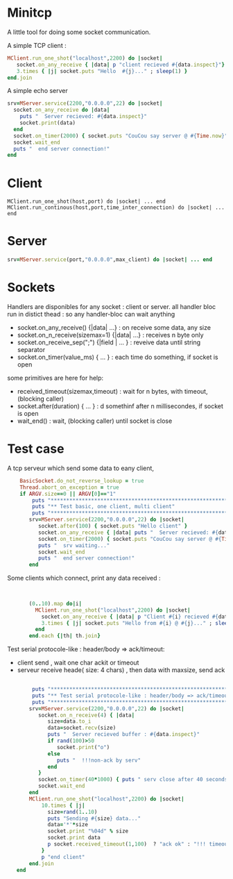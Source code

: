Minitcp
===

A little tool for doing some socket communication.

A simple TCP client :
```ruby
MClient.run_one_shot("localhost",2200) do |socket|
   socket.on_any_receive { |data| p "client recieved #{data.inspect}"}
   3.times { |j| socket.puts "Hello  #{j}..." ; sleep(1) }
end.join
```

A simple echo server
```ruby
srv=MServer.service(2200,"0.0.0.0",22) do |socket|
  socket.on_any_receive do |data| 
    puts "  Server recieved: #{data.inspect}" 
	socket.print(data)
  end
  socket.on_timer(2000) { socket.puts "CouCou say server @ #{Time.now}" rescue nil }
  socket.wait_end
  puts "  end server connection!"
end   
```

Client
===

```
MClient.run_one_shot(host,port) do |socket| ... end
MClient.run_continous(host,port,time_inter_connection) do |socket| ... end
```

Server
===

```ruby
srv=MServer.service(port,"0.0.0.0",max_client) do |socket| ... end
```

Sockets
===

Handlers are disponibles for any socket : client or server. 
all handler bloc run in distict thead : so any handler-bloc can wait anything
* socket.on_any_receive() {|data| ...}          : on receive some data, any size
* socket.on_n_receive(sizemax=1) {|data| ...}   : receives n byte only
* socket.on_receive_sep(";") {|field | ... }    : reveive data until string separator
* socket.on_timer(value_ms) { ... }             : each time do something, if socket is open

some primitives are here for help:
* received_timeout(sizemax,timeout) : wait for n bytes, with timeout, (blocking caller)
* socket.after(duration) { ... }    : d somethinf after n millisecondes, if socket is open
* wait_end()                        : wait, (blocking caller) until socket is close


Test case
===
A tcp serveur which send some data to eany client,
```ruby
    BasicSocket.do_not_reverse_lookup = true
    Thread.abort_on_exception = true
	if ARGV.size==0 || ARGV[0]=="1"
		puts "**********************************************************"
		puts "** Test basic, one client, multi client"
		puts "**********************************************************"
	   srv=MServer.service(2200,"0.0.0.0",22) do |socket|
		  socket.after(100) { socket.puts "Hello client" }
		  socket.on_any_receive { |data| puts "  Server recieved: #{data.inspect}" }
		  socket.on_timer(2000) { socket.puts "CouCou say server @ #{Time.now}" rescue nil }
		  puts "  srv waiting..."
		  socket.wait_end
		  puts "  end server connection!"
	   end   
```
Some clients which connect, print any data received :

```ruby
	   
	   
	   (0..10).map do|i|
		 MClient.run_one_shot("localhost",2200) do |socket|
		   socket.on_any_receive { |data| p "Client #{i} recieved #{data.inspect}" }
		   3.times { |j| socket.puts "Hello from #{i} @ #{j}..." ; sleep(0.1) }
		 end
	   end.each {|th| th.join}
```

Test serial protocole-like : header/body => ack/timeout:
* client send <length><data> , wait one char ackit or timeout
* serveur receive heade( size: 4 chars) , then data with maxsize, send ack


```ruby
   
		puts "**********************************************************"
		puts "** Test serial protocole-like : header/body => ack/timeout"
		puts "**********************************************************"
	   srv=MServer.service(2200,"0.0.0.0",22) do |socket|
		  socket.on_n_receive(4) { |data| 
			 size=data.to_i
			 data=socket.recv(size)
			 puts "  Server recieved buffer : #{data.inspect}"
			 if rand(100)>50
				socket.print("o") 
			 else 
				puts "  !!!non-ack by serv"
			 end
		  }
		  socket.on_timer(40*1000) { puts " serv close after 40 seconds"; socket.close }
		  socket.wait_end
	   end   
	   MClient.run_one_shot("localhost",2200) do |socket|
		   10.times { |j| 
			 size=rand(1..10)
			 puts "Sending #{size} data..."
			 data='*'*size
			 socket.print "%04d" % size
			 socket.print data 
			 p socket.received_timeout(1,100)  ? "ack ok" : "!!! timeout ack"
		   }
		   p "end client"
	   end.join
   end
```
